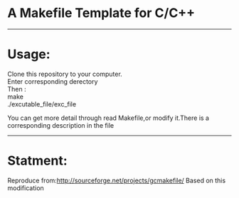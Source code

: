 A Makefile Template for C/C++
================================
***

Usage:
========================
Clone this repository to your computer.  
Enter corresponding derectory  
Then :  
make  
./excutable_file/exc_file  

You can get more detail through read Makefile,or modify it.There is a corresponding description in the file

***
Statment:
=======================
Reproduce from:http://sourceforge.net/projects/gcmakefile/
Based on this modification
